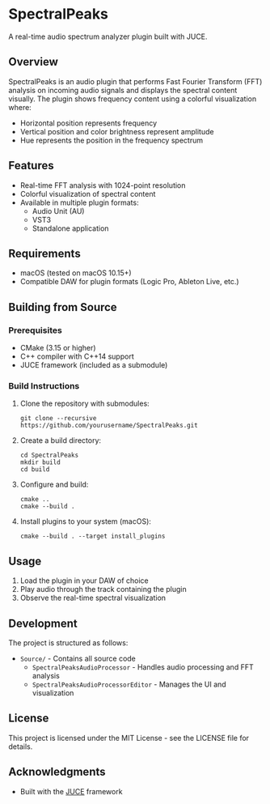 # SpectralPeaks

A real-time audio spectrum analyzer plugin built with JUCE.

## Overview

SpectralPeaks is an audio plugin that performs Fast Fourier Transform (FFT) analysis on incoming audio signals and displays the spectral content visually. The plugin shows frequency content using a colorful visualization where:

- Horizontal position represents frequency
- Vertical position and color brightness represent amplitude
- Hue represents the position in the frequency spectrum

## Features

- Real-time FFT analysis with 1024-point resolution
- Colorful visualization of spectral content
- Available in multiple plugin formats:
  - Audio Unit (AU)
  - VST3
  - Standalone application

## Requirements

- macOS (tested on macOS 10.15+)
- Compatible DAW for plugin formats (Logic Pro, Ableton Live, etc.)

## Building from Source

### Prerequisites

- CMake (3.15 or higher)
- C++ compiler with C++14 support
- JUCE framework (included as a submodule)

### Build Instructions

1. Clone the repository with submodules:
   ```
   git clone --recursive https://github.com/yourusername/SpectralPeaks.git
   ```

2. Create a build directory:
   ```
   cd SpectralPeaks
   mkdir build
   cd build
   ```

3. Configure and build:
   ```
   cmake ..
   cmake --build .
   ```

4. Install plugins to your system (macOS):
   ```
   cmake --build . --target install_plugins
   ```

## Usage

1. Load the plugin in your DAW of choice
2. Play audio through the track containing the plugin
3. Observe the real-time spectral visualization

## Development

The project is structured as follows:

- `Source/` - Contains all source code
  - `SpectralPeaksAudioProcessor` - Handles audio processing and FFT analysis
  - `SpectralPeaksAudioProcessorEditor` - Manages the UI and visualization

## License

This project is licensed under the MIT License - see the LICENSE file for details.

## Acknowledgments

- Built with the [JUCE](https://juce.com/) framework 